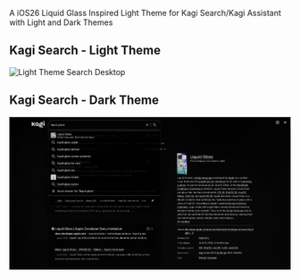 A iOS26 Liquid Glass Inspired Light Theme for Kagi Search/Kagi Assistant with Light and Dark Themes

## Kagi Search - Light Theme
<img src="screenshots/light-search.png" width="600" alt="Light Theme Search Desktop">

## Kagi Search - Dark Theme
<img src="screenshots/dark-search.png" width="600" alt="Dark Theme Search Desktop">
